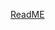 [ReadME](https://raw.githubusercontent.com/mendixlabs/app-services-components/main/apps/native-widgets/collapsible-native-header/README.md ":include")
